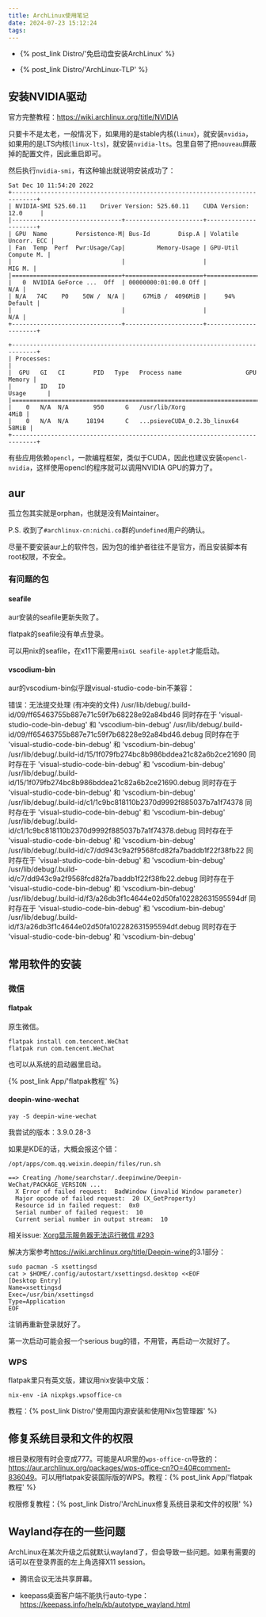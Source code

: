```yaml
---
title: ArchLinux使用笔记
date: 2024-07-23 15:12:24
tags:
---
```


- {% post_link Distro/'免启动盘安装ArchLinux' %}

- {% post_link Distro/'ArchLinux-TLP' %}

## 安装NVIDIA驱动

官方完整教程：<https://wiki.archlinux.org/title/NVIDIA>

只要卡不是太老，一般情况下，如果用的是stable内核(`linux`)，就安装`nvidia`，如果用的是LTS内核(`linux-lts`)，就安装`nvidia-lts`。包里自带了把`nouveau`屏蔽掉的配置文件，因此重启即可。

然后执行`nvidia-smi`，有这种输出就说明安装成功了：

```text
Sat Dec 10 11:54:20 2022
+-----------------------------------------------------------------------------+
| NVIDIA-SMI 525.60.11    Driver Version: 525.60.11    CUDA Version: 12.0     |
|-------------------------------+----------------------+----------------------+
| GPU  Name        Persistence-M| Bus-Id        Disp.A | Volatile Uncorr. ECC |
| Fan  Temp  Perf  Pwr:Usage/Cap|         Memory-Usage | GPU-Util  Compute M. |
|                               |                      |               MIG M. |
|===============================+======================+======================|
|   0  NVIDIA GeForce ...  Off  | 00000000:01:00.0 Off |                  N/A |
| N/A   74C    P0    50W /  N/A |     67MiB /  4096MiB |     94%      Default |
|                               |                      |                  N/A |
+-------------------------------+----------------------+----------------------+

+-----------------------------------------------------------------------------+
| Processes:                                                                  |
|  GPU   GI   CI        PID   Type   Process name                  GPU Memory |
|        ID   ID                                                   Usage      |
|=============================================================================|
|    0   N/A  N/A       950      G   /usr/lib/Xorg                       4MiB |
|    0   N/A  N/A     18194      C   ...psieveCUDA_0.2.3b_linux64       58MiB |
+-----------------------------------------------------------------------------+
```

有些应用依赖`opencl`，一款编程框架，类似于CUDA，因此也建议安装`opencl-nvidia`，这样使用opencl的程序就可以调用NVIDIA GPU的算力了。

## aur

孤立包其实就是orphan，也就是没有Maintainer。

P.S. 收到了`#archlinux-cn:nichi.co`群的`undefined`用户的确认。

尽量不要安装aur上的软件包，因为包的维护者往往不是官方，而且安装脚本有root权限，不安全。

### 有问题的包

#### seafile

aur安装的seafile更新失败了。

flatpak的seafile没有单点登录。

可以用nix的seafile，在x11下需要用`nixGL seafile-applet`才能启动。

#### vscodium-bin

aur的vscodium-bin似乎跟visual-studio-code-bin不兼容：

错误：无法提交处理 (有冲突的文件)
/usr/lib/debug/.build-id/09/ff65463755b887e71c59f7b68228e92a84bd46 同时存在于 'visual-studio-code-bin-debug' 和 'vscodium-bin-debug'
/usr/lib/debug/.build-id/09/ff65463755b887e71c59f7b68228e92a84bd46.debug 同时存在于 'visual-studio-code-bin-debug' 和 'vscodium-bin-debug'
/usr/lib/debug/.build-id/15/1f079fb274bc8b986bddea21c82a6b2ce21690 同时存在于 'visual-studio-code-bin-debug' 和 'vscodium-bin-debug'
/usr/lib/debug/.build-id/15/1f079fb274bc8b986bddea21c82a6b2ce21690.debug 同时存在于 'visual-studio-code-bin-debug' 和 'vscodium-bin-debug'
/usr/lib/debug/.build-id/c1/1c9bc818110b2370d9992f885037b7a1f74378 同时存在于 'visual-studio-code-bin-debug' 和 'vscodium-bin-debug'
/usr/lib/debug/.build-id/c1/1c9bc818110b2370d9992f885037b7a1f74378.debug 同时存在于 'visual-studio-code-bin-debug' 和 'vscodium-bin-debug'
/usr/lib/debug/.build-id/c7/dd943c9a2f9568fcd82fa7baddb1f22f38fb22 同时存在于 'visual-studio-code-bin-debug' 和 'vscodium-bin-debug'
/usr/lib/debug/.build-id/c7/dd943c9a2f9568fcd82fa7baddb1f22f38fb22.debug 同时存在于 'visual-studio-code-bin-debug' 和 'vscodium-bin-debug'
/usr/lib/debug/.build-id/f3/a26db3f1c4644e02d50fa102282631595594df 同时存在于 'visual-studio-code-bin-debug' 和 'vscodium-bin-debug'
/usr/lib/debug/.build-id/f3/a26db3f1c4644e02d50fa102282631595594df.debug 同时存在于 'visual-studio-code-bin-debug' 和 'vscodium-bin-debug'

## 常用软件的安装

### 微信

#### flatpak

原生微信。

```shell
flatpak install com.tencent.WeChat
flatpak run com.tencent.WeChat
```

也可以从系统的启动器里启动。

{% post_link App/'flatpak教程' %}

#### deepin-wine-wechat

```shell
yay -S deepin-wine-wechat
```

我尝试的版本：3.9.0.28-3

如果是KDE的话，大概会报这个错：

```shell
/opt/apps/com.qq.weixin.deepin/files/run.sh
```

```text
==> Creating /home/searchstar/.deepinwine/Deepin-WeChat/PACKAGE_VERSION ...
  X Error of failed request:  BadWindow (invalid Window parameter)
  Major opcode of failed request:  20 (X_GetProperty)
  Resource id in failed request:  0x0
  Serial number of failed request:  10
  Current serial number in output stream:  10
```

相关issue: [Xorg显示服务器无法运行微信 #293](https://github.com/vufa/deepin-wine-wechat-arch/issues/293)

解决方案参考<https://wiki.archlinux.org/title/Deepin-wine>的3.1部分：

```shell
sudo pacman -S xsettingsd
cat > $HOME/.config/autostart/xsettingsd.desktop <<EOF
[Desktop Entry]
Name=xsettingsd
Exec=/usr/bin/xsettingsd
Type=Application
EOF
```

注销再重新登录就好了。

第一次启动可能会报一个serious bug的错，不用管，再启动一次就好了。

### WPS

flatpak里只有英文版，建议用nix安装中文版：

```shell
nix-env -iA nixpkgs.wpsoffice-cn
```

教程：{% post_link Distro/'使用国内源安装和使用Nix包管理器' %}

## 修复系统目录和文件的权限

根目录权限有时会变成777。可能是AUR里的`wps-office-cn`导致的：<https://aur.archlinux.org/packages/wps-office-cn?O=40#comment-836049>。可以用flatpak安装国际版的WPS。教程：{% post_link App/'flatpak教程' %}

权限修复教程：{% post_link Distro/'ArchLinux修复系统目录和文件的权限' %}

## Wayland存在的一些问题

ArchLinux在某次升级之后就默认wayland了，但会导致一些问题。如果有需要的话可以在登录界面的左上角选择X11 session。

- 腾讯会议无法共享屏幕。

- keepass桌面客户端不能执行auto-type：<https://keepass.info/help/kb/autotype_wayland.html>
